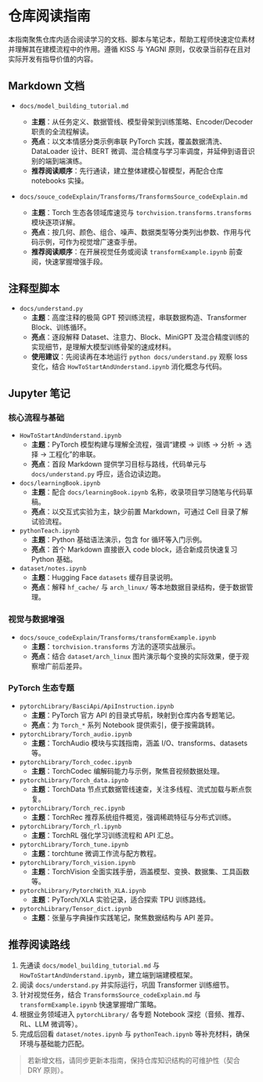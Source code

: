 # 仓库阅读指南

本指南聚焦仓库内适合阅读学习的文档、脚本与笔记本，帮助工程师快速定位素材并理解其在建模流程中的作用。遵循 KISS 与 YAGNI 原则，仅收录当前存在且对实际开发有指导价值的内容。

## Markdown 文档

- `docs/model_building_tutorial.md`
  - **主题**：从任务定义、数据管线、模型骨架到训练策略、Encoder/Decoder 职责的全流程解读。
  - **亮点**：以文本情感分类示例串联 PyTorch 实践，覆盖数据清洗、DataLoader 设计、BERT 微调、混合精度与学习率调度，并延伸到语音识别的端到端演练。
  - **推荐阅读顺序**：先行通读，建立整体建模心智模型，再配合仓库 notebooks 实操。

- `docs/souce_codeExplain/Transforms/TransformsSource_codeExplain.md`
  - **主题**：Torch 生态各领域库速览与 `torchvision.transforms.transforms` 模块逐项详解。
  - **亮点**：按几何、颜色、组合、噪声、数据类型等分类列出参数、作用与代码示例，可作为视觉增广速查手册。
  - **推荐阅读顺序**：在开展视觉任务或阅读 `transformExample.ipynb` 前查阅，快速掌握增强手段。
## 注释型脚本

- `docs/understand.py`
  - **主题**：高度注释的极简 GPT 预训练流程，串联数据构造、Transformer Block、训练循环。
  - **亮点**：逐段解释 Dataset、注意力、Block、MiniGPT 及混合精度训练的实现细节，是理解大模型训练骨架的速成材料。
  - **使用建议**：先阅读再在本地运行 `python docs/understand.py` 观察 loss 变化，结合 `HowToStartAndUnderstand.ipynb` 消化概念与代码。
## Jupyter 笔记


### 核心流程与基础
- `HowToStartAndUnderstand.ipynb`
  - **主题**：PyTorch 模型构建与理解全流程，强调“建模 → 训练 → 分析 → 选择 → 工程化”的串联。
  - **亮点**：首段 Markdown 提供学习目标与路线，代码单元与 `docs/understand.py` 呼应，适合边读边跑。
- `docs/learningBook.ipynb`
  - **主题**：配合 `docs/learningBook.ipynb` 名称，收录项目学习随笔与代码草稿。
  - **亮点**：以交互式实验为主，缺少前置 Markdown，可通过 Cell 目录了解试验流程。
- `pythonTeach.ipynb`
  - **主题**：Python 基础语法演示，包含 for 循环等入门示例。
  - **亮点**：首个 Markdown 直接嵌入 code block，适合新成员快速复习 Python 基础。
- `dataset/notes.ipynb`
  - **主题**：Hugging Face `datasets` 缓存目录说明。
  - **亮点**：解释 `hf_cache/` 与 `arch_linux/` 等本地数据目录结构，便于数据管理。


### 视觉与数据增强
- `docs/souce_codeExplain/Transforms/transformExample.ipynb`
  - **主题**：`torchvision.transforms` 方法的逐项实战展示。
  - **亮点**：结合 `dataset/arch_linux` 图片演示每个变换的实际效果，便于观察增广前后差异。

### PyTorch 生态专题
- `pytorchLibrary/BasciApi/ApiInstruction.ipynb`
  - **主题**：PyTorch 官方 API 的目录式导航，映射到仓库内各专题笔记。
  - **亮点**：为 `Torch_*` 系列 Notebook 提供索引，便于按需跳转。
- `pytorchLibrary/Torch_audio.ipynb`
  - **主题**：TorchAudio 模块与实践指南，涵盖 I/O、transforms、datasets 等。
- `pytorchLibrary/Torch_codec.ipynb`
  - **主题**：TorchCodec 编解码能力与示例，聚焦音视频数据处理。
- `pytorchLibrary/Torch_data.ipynb`
  - **主题**：TorchData 节点式数据管线速查，关注多线程、流式加载与断点恢复。
- `pytorchLibrary/Torch_rec.ipynb`
  - **主题**：TorchRec 推荐系统组件概览，强调稀疏特征与分布式训练。
- `pytorchLibrary/Torch_rl.ipynb`
  - **主题**：TorchRL 强化学习训练流程和 API 汇总。
- `pytorchLibrary/Torch_tune.ipynb`
  - **主题**：torchtune 微调工作流与配方教程。
- `pytorchLibrary/Torch_vision.ipynb`
  - **主题**：TorchVision 全面实践手册，涵盖模型、变换、数据集、工具函数等。
- `pytorchLibrary/PytorchWith_XLA.ipynb`
  - **主题**：PyTorch/XLA 实验记录，适合探索 TPU 训练路线。
- `pytorchLibrary/Tensor_dict.ipynb`
  - **主题**：张量与字典操作实践笔记，聚焦数据结构与 API 差异。
## 推荐阅读路线

1. 先通读 `docs/model_building_tutorial.md` 与 `HowToStartAndUnderstand.ipynb`，建立端到端建模框架。
2. 阅读 `docs/understand.py` 并实际运行，巩固 Transformer 训练细节。
3. 针对视觉任务，结合 `TransformsSource_codeExplain.md` 与 `transformExample.ipynb` 快速掌握增广策略。
4. 根据业务领域进入 `pytorchLibrary/` 各专题 Notebook 深挖（音频、推荐、RL、LLM 微调等）。
5. 完成后回看 `dataset/notes.ipynb` 与 `pythonTeach.ipynb` 等补充材料，确保环境与基础能力匹配。

> 若新增文档，请同步更新本指南，保持仓库知识结构的可维护性（契合 DRY 原则）。
